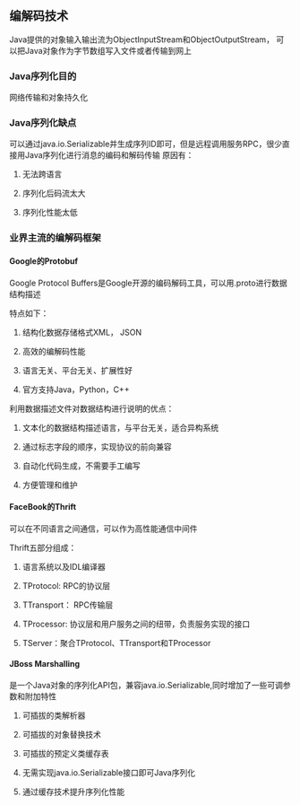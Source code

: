 ## 编解码技术

Java提供的对象输入输出流为ObjectInputStream和ObjectOutputStream，
可以把Java对象作为字节数组写入文件或者传输到网上

### Java序列化目的

网络传输和对象持久化

### Java序列化缺点

可以通过java.io.Serializable并生成序列ID即可，但是远程调用服务RPC，很少直接用Java序列化进行消息的编码和解码传输
原因有：

1. 无法跨语言

2. 序列化后码流太大

3. 序列化性能太低

### 业界主流的编解码框架

#### Google的Protobuf

Google Protocol Buffers是Google开源的编码解码工具，可以用.proto进行数据结构描述

特点如下：

1. 结构化数据存储格式XML， JSON

2. 高效的编解码性能

3. 语言无关、平台无关、扩展性好

4. 官方支持Java，Python，C++

利用数据描述文件对数据结构进行说明的优点：

1. 文本化的数据结构描述语言，与平台无关，适合异构系统

2. 通过标志字段的顺序，实现协议的前向兼容

3. 自动化代码生成，不需要手工编写

4. 方便管理和维护

#### FaceBook的Thrift

可以在不同语言之间通信，可以作为高性能通信中间件

Thrift五部分组成：

1. 语言系统以及IDL编译器

2. TProtocol: RPC的协议层

3. TTransport： RPC传输层

4. TProcessor: 协议层和用户服务之间的纽带，负责服务实现的接口

5. TServer：聚合TProtocol、TTransport和TProcessor


#### JBoss Marshalling

是一个Java对象的序列化API包，兼容java.io.Serializable,同时增加了一些可调参数和附加特性

1. 可插拔的类解析器

2. 可插拔的对象替换技术

3. 可插拔的预定义类缓存表

4. 无需实现java.io.Serializable接口即可Java序列化

5. 通过缓存技术提升序列化性能